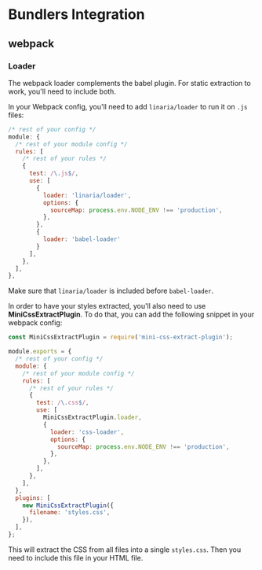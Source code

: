 # Bundlers Integration

## webpack

### Loader

The webpack loader complements the babel plugin. For static extraction to work, you'll need to include both.

In your Webpack config, you'll need to add `linaria/loader` to run it on `.js` files:

```js
/* rest of your config */
module: {
  /* rest of your module config */
  rules: [
    /* rest of your rules */
    {
      test: /\.js$/,
      use: [
        {
          loader: 'linaria/loader',
          options: {
            sourceMap: process.env.NODE_ENV !== 'production',
          },
        },
        {
          loader: 'babel-loader'
        }
      ],
    },
  ],
},
```

Make sure that `linaria/loader` is included before `babel-loader`.

In order to have your styles extracted, you'll also need to use **MiniCssExtractPlugin**. To do that, you can add the following snippet in your webpack config:

```js
const MiniCssExtractPlugin = require('mini-css-extract-plugin');

module.exports = {
  /* rest of your config */
  module: {
    /* rest of your module config */
    rules: [
      /* rest of your rules */
      {
        test: /\.css$/,
        use: [
          MiniCssExtractPlugin.loader,
          {
            loader: 'css-loader',
            options: {
              sourceMap: process.env.NODE_ENV !== 'production',
            },
          },
        ],
      },
    ],
  },
  plugins: [
    new MiniCssExtractPlugin({
      filename: 'styles.css',
    }),
  ],
};
```

This will extract the CSS from all files into a single `styles.css`. Then you need to include this file in your HTML file.
